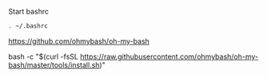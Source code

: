 Start bashrc

```bash
. ~/.bashrc
```

https://github.com/ohmybash/oh-my-bash


bash -c "$(curl -fsSL https://raw.githubusercontent.com/ohmybash/oh-my-bash/master/tools/install.sh)"

